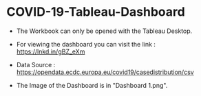 # COVID-19-Tableau-Dashboard
- The Workbook can only be opened with the Tableau Desktop.

- For viewing the dashboard you can visit the link :  https://lnkd.in/gBZ_eXm

- Data Source : https://opendata.ecdc.europa.eu/covid19/casedistribution/csv

- The Image of the Dashboard is in "Dashboard 1.png". 

